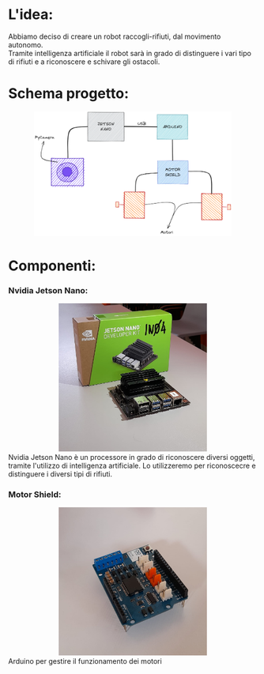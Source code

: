 # L'idea: 

<div> 
    Abbiamo deciso di creare un robot raccogli-rifiuti, dal movimento autonomo. <br>
    Tramite intelligenza  artificiale il robot sarà in grado di distinguere i vari tipo di rifiuti e a riconoscere e schivare gli ostacoli.
</div>

# Schema progetto:

<div align="center">
    <img src="immagini_readme/Schema_hardware.png" width="400">
</div>

# Componenti:

### Nvidia Jetson Nano:
<div align="center">
     <img src="immagini_readme/jetson_nano_scatola.jpg" width="300">
</div>
<div>
    Nvidia Jetson Nano è un processore in grado di riconoscere diversi oggetti, tramite l'utilizzo di intelligenza artificiale.
    Lo utilizzeremo per riconoscecre e distinguere i diversi tipi di rifiuti.
</div>

### Motor Shield:
<div align="center">
  <img src="immagini_readme/motor_shield.jpg" width="300">
</div>
<div>
    Arduino per gestire il funzionamento dei motori       
</div>

 
